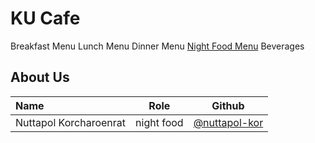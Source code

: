 # KU Cafe

Breakfast Menu
Lunch Menu
Dinner Menu
[Night Food Menu](Menu.md#Night-Food-menu)
Beverages

## About Us

| Name      | Role      | Github   |
|:----------|-----------|----------|
| Nuttapol Korcharoenrat | night food | [@nuttapol-kor](https://github.com/nuttapol-kor) |

